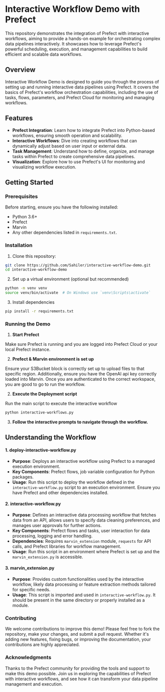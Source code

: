 # Interactive Workflow Demo with Prefect

This repository demonstrates the integration of Prefect with interactive workflows, aiming to provide a hands-on example for orchestrating complex data pipelines interactively. It showcases how to leverage Prefect's powerful scheduling, execution, and management capabilities to build efficient and scalable data workflows.

## Overview

Interactive Workflow Demo is designed to guide you through the process of setting up and running interactive data pipelines using Prefect. It covers the basics of Prefect's workflow orchestration capabilities, including the use of tasks, flows, parameters, and Prefect Cloud for monitoring and managing workflows.

## Features

- **Prefect Integration**: Learn how to integrate Prefect into Python-based workflows, ensuring smooth operation and scalability.
- **Interactive Workflows**: Dive into creating workflows that can dynamically adjust based on user input or external data.
- **Task Management**: Understand how to define, organize, and manage tasks within Prefect to create comprehensive data pipelines.
- **Visualization**: Explore how to use Prefect's UI for monitoring and visualizing workflow execution.

## Getting Started

### Prerequisites

Before starting, ensure you have the following installed:
- Python 3.6+
- Prefect
- Marvin 
- Any other dependencies listed in `requirements.txt`.

### Installation

1. Clone this repository:
```bash
git clone https://github.com/Sahiler/interactive-workflow-demo.git
cd interactive-workflow-demo
```
2. Set up a virtual environment (optional but recommended)

```bash
python -m venv venv
source venv/bin/activate  # On Windows use `venv\Scripts\activate`
```
3. Install dependencies
```bash
pip install -r requirements.txt
```

### Running the Demo
1. **Start Prefect**

  Make sure Prefect is running and you are logged into Prefect Cloud or your local Prefect instance.

2. **Prefect & Marvin environment is set up**

Ensure your S3Bucket block is correctly set up to upload files to that specific region. Additionally, ensure you have the OpenAI api key correctly loaded into Marvin. Once you are authenticated to the correct workspace, you are good to go to run the workflow.

2. **Execute the Deployment script**

  Run the main script to execute the interactive workflow
  
```bash
python interactive-workflows.py
```
3. **Follow the interactive prompts to navigate through the workflow.**

## Understanding the Workflow
#### 1. deploy-interactive-workflow.py

- **Purpose**: Deploys an interactive workflow using Prefect to a managed execution environment.
- **Key Components**: Prefect flows, job variable configuration for Python packages.
- **Usage**: Run this script to deploy the workflow defined in the `interactive-workflow.py` script to an execution environment. Ensure you have Prefect and other dependencies installed.

#### 2. interactive-workflow.py

- **Purpose**: Defines an interactive data processing workflow that fetches data from an API, allows users to specify data cleaning preferences, and manages user approvals for further actions.
- **Key Components**: Prefect flows and tasks, user interaction for data processing, logging and error handling.
- **Dependencies**: Requires `marvin_extension` module, `requests` for API calls, and Prefect libraries for workflow management.
- **Usage**: Run this script in an environment where Prefect is set up and the `marvin_extension.py` is accessible.

#### 3. marvin_extension.py

- **Purpose**: Provides custom functionalities used by the interactive workflow, likely data processing or feature extraction methods tailored for specific needs.
- **Usage**: This script is imported and used in `interactive-workflow.py`. It should be present in the same directory or properly installed as a module.


### Contributing
We welcome contributions to improve this demo! Please feel free to fork the repository, make your changes, and submit a pull request. Whether it's adding new features, fixing bugs, or improving the documentation, your contributions are highly appreciated.

### Acknowledgments
Thanks to the Prefect community for providing the tools and support to make this demo possible.
Join us in exploring the capabilities of Prefect with interactive workflows, and see how it can transform your data pipeline management and execution.

